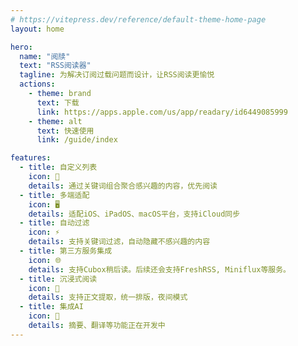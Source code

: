 ```yaml
---
# https://vitepress.dev/reference/default-theme-home-page
layout: home

hero:
  name: "阅牍"
  text: "RSS阅读器"
  tagline: 为解决订阅过载问题而设计，让RSS阅读更愉悦
  actions:
    - theme: brand
      text: 下载
      link: https://apps.apple.com/us/app/readary/id6449085999
    - theme: alt
      text: 快速使用
      link: /guide/index

features:
  - title: 自定义列表
    icon: 🎨
    details: 通过关键词组合聚合感兴趣的内容，优先阅读
  - title: 多端适配
    icon: 🖥️ 
    details: 适配iOS、iPadOS、macOS平台，支持iCloud同步
  - title: 自动过滤
    icon: ⚡
    details: 支持关键词过滤，自动隐藏不感兴趣的内容
  - title: 第三方服务集成
    icon: 🌐
    details: 支持Cubox稍后读。后续还会支持FreshRSS, Miniflux等服务。
  - title: 沉浸式阅读
    icon: 📖
    details: 支持正文提取，统一排版，夜间模式
  - title: 集成AI
    icon: 🤖 
    details: 摘要、翻译等功能正在开发中
---
```


<!-- ## App展示 -->

<!-- ![ss](/mobile_list.jpeg) -->
